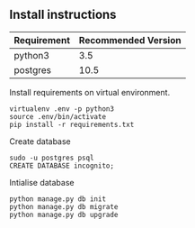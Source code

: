 ## Install instructions

|Requirement|Recommended Version|
|---		|---				|
|python3    |3.5				|
|postgres	|10.5				|

Install requirements on virtual environment.
```
virtualenv .env -p python3
source .env/bin/activate
pip install -r requirements.txt

```

Create database
```
sudo -u postgres psql
CREATE DATABASE incognito;
```

Intialise database
```
python manage.py db init
python manage.py db migrate
python manage.py db upgrade
```